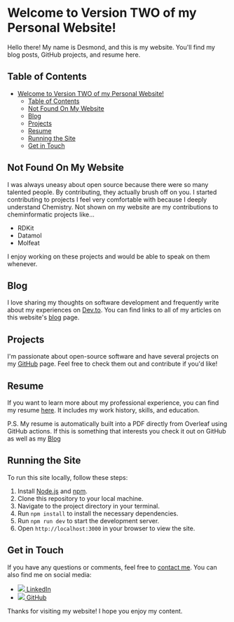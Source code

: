 # Welcome to Version TWO of my Personal Website!

Hello there! My name is Desmond, and this is my website. You'll find my blog posts, GitHub projects, and resume here.

## Table of Contents

- [Welcome to Version TWO of my Personal Website!](#welcome-to-version-two-of-my-personal-website)
  - [Table of Contents](#table-of-contents)
  - [Not Found On My Website](#not-found-on-my-website)
  - [Blog](#blog)
  - [Projects](#projects)
  - [Resume](#resume)
  - [Running the Site](#running-the-site)
  - [Get in Touch](#get-in-touch)


## Not Found On My Website
I was always uneasy about open source because there were so many talented people. By contributing, they actually brush off on you. I started contributing to projects I feel very comfortable with because I deeply understand Chemistry. Not shown on my website are my contributions to cheminformatic projects like...

- RDKit
- Datamol
- Molfeat

I enjoy working on these projects and would be able to speak on them whenever.

## Blog

I love sharing my thoughts on software development and frequently write about my experiences on [Dev.to](https://dev.to/dashboard). You can find links to all of my articles on this website's [blog](https://dev.to/dashboard/blog) page.

## Projects

I'm passionate about open-source software and have several projects on my [GitHub](https://github.com/dessygil) page. Feel free to check them out and contribute if you'd like!

## Resume

If you want to learn more about my professional experience, you can find my resume [here](https://github.com/dessygil/Resume). It includes my work history, skills, and education. 

P.S. My resume is automatically built into a PDF directly from Overleaf using GitHub actions. If this is something that interests you check it out on GitHub as well as my [Blog](https://dev.to/dessygil/how-to-automatically-update-resume-on-your-personal-site-from-overleaf-1fld)

## Running the Site

To run this site locally, follow these steps:

1. Install [Node.js](https://nodejs.org/) and [npm](https://www.npmjs.com/).
2. Clone this repository to your local machine.
3. Navigate to the project directory in your terminal.
4. Run `npm install` to install the necessary dependencies.
5. Run `npm run dev` to start the development server.
6. Open `http://localhost:3000` in your browser to view the site.

## Get in Touch

If you have any questions or comments, feel free to [contact me](mailto:youremail@example.com). You can also find me on social media:

- [<img src="https://img.icons8.com/color/48/000000/linkedin.png"/> LinkedIn](https://www.linkedin.com/in/desmond-gilmour-886b3a128/)
- [<img src="https://img.icons8.com/material-rounded/48/000000/github.png"/> GitHub](https://github.com/dessygil)

Thanks for visiting my website! I hope you enjoy my content.
